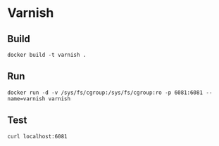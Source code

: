 # Varnish

## Build

    docker build -t varnish .

## Run

    docker run -d -v /sys/fs/cgroup:/sys/fs/cgroup:ro -p 6081:6081 --name=varnish varnish

## Test

    curl localhost:6081
